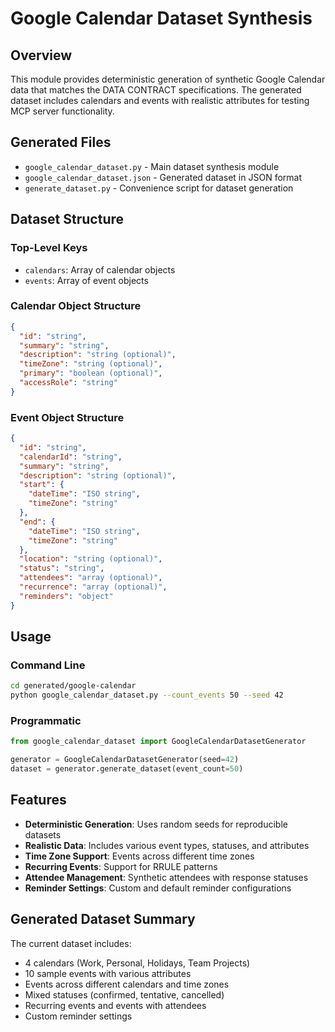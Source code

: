 # Google Calendar Dataset Synthesis

## Overview

This module provides deterministic generation of synthetic Google Calendar data that matches the DATA CONTRACT specifications. The generated dataset includes calendars and events with realistic attributes for testing MCP server functionality.

## Generated Files

- `google_calendar_dataset.py` - Main dataset synthesis module
- `google_calendar_dataset.json` - Generated dataset in JSON format
- `generate_dataset.py` - Convenience script for dataset generation

## Dataset Structure

### Top-Level Keys
- `calendars`: Array of calendar objects
- `events`: Array of event objects

### Calendar Object Structure
```json
{
  "id": "string",
  "summary": "string",
  "description": "string (optional)",
  "timeZone": "string (optional)",
  "primary": "boolean (optional)",
  "accessRole": "string"
}
```

### Event Object Structure
```json
{
  "id": "string",
  "calendarId": "string",
  "summary": "string",
  "description": "string (optional)",
  "start": {
    "dateTime": "ISO string",
    "timeZone": "string"
  },
  "end": {
    "dateTime": "ISO string",
    "timeZone": "string"
  },
  "location": "string (optional)",
  "status": "string",
  "attendees": "array (optional)",
  "recurrence": "array (optional)",
  "reminders": "object"
}
```

## Usage

### Command Line
```bash
cd generated/google-calendar
python google_calendar_dataset.py --count_events 50 --seed 42
```

### Programmatic
```python
from google_calendar_dataset import GoogleCalendarDatasetGenerator

generator = GoogleCalendarDatasetGenerator(seed=42)
dataset = generator.generate_dataset(event_count=50)
```

## Features

- **Deterministic Generation**: Uses random seeds for reproducible datasets
- **Realistic Data**: Includes various event types, statuses, and attributes
- **Time Zone Support**: Events across different time zones
- **Recurring Events**: Support for RRULE patterns
- **Attendee Management**: Synthetic attendees with response statuses
- **Reminder Settings**: Custom and default reminder configurations

## Generated Dataset Summary

The current dataset includes:
- 4 calendars (Work, Personal, Holidays, Team Projects)
- 10 sample events with various attributes
- Events across different calendars and time zones
- Mixed statuses (confirmed, tentative, cancelled)
- Recurring events and events with attendees
- Custom reminder settings
